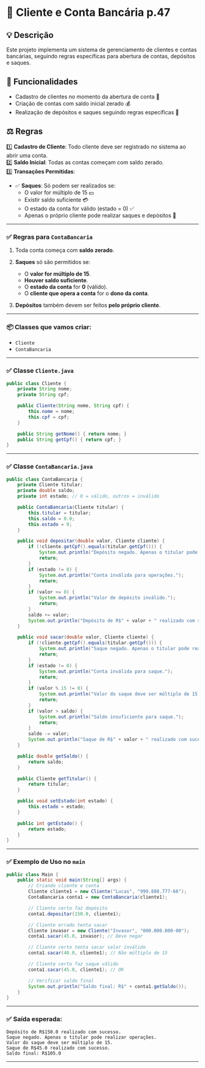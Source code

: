 
# 📘 Cliente e Conta Bancária p.47

## 💡 Descrição
Este projeto implementa um sistema de gerenciamento de clientes e contas bancárias, seguindo regras específicas para abertura de contas, depósitos e saques.

## 🏦 Funcionalidades

- Cadastro de clientes no momento da abertura de conta 📝
- Criação de contas com saldo inicial zerado 💰
- Realização de depósitos e saques seguindo regras específicas 🔄

## ⚖️ Regras

1️⃣ **Cadastro de Cliente**: Todo cliente deve ser registrado no sistema ao abrir uma conta.  
2️⃣ **Saldo Inicial**: Todas as contas começam com saldo zerado.  
3️⃣ **Transações Permitidas**:
- ✅ **Saques**: Só podem ser realizados se:
    - O valor for múltiplo de 15 💵
    - Existir saldo suficiente 💳
    - O estado da conta for válido (estado = 0) ✅
    - Apenas o próprio cliente pode realizar saques e depósitos 👤

---

### ✅ Regras para `ContaBancaria`

1. Toda conta começa com **saldo zerado**.
2. **Saques** só são permitidos se:

    * O **valor for múltiplo de 15**.
    * **Houver saldo suficiente**.
    * O **estado da conta** for **0** (válido).
    * O **cliente que opera a conta** for o **dono da conta**.
3. **Depósitos** também devem ser feitos **pelo próprio cliente**.

---

### 📦 Classes que vamos criar:

* `Cliente`
* `ContaBancaria`

---

### ✅ Classe `Cliente.java`

```java
public class Cliente {
    private String nome;
    private String cpf;

    public Cliente(String nome, String cpf) {
        this.nome = nome;
        this.cpf = cpf;
    }

    public String getNome() { return nome; }
    public String getCpf() { return cpf; }
}
```

---

### ✅ Classe `ContaBancaria.java`

```java
public class ContaBancaria {
    private Cliente titular;
    private double saldo;
    private int estado; // 0 = válido, outros = inválido

    public ContaBancaria(Cliente titular) {
        this.titular = titular;
        this.saldo = 0.0;
        this.estado = 0;
    }

    public void depositar(double valor, Cliente cliente) {
        if (!cliente.getCpf().equals(titular.getCpf())) {
            System.out.println("Depósito negado. Apenas o titular pode realizar operações.");
            return;
        }
        if (estado != 0) {
            System.out.println("Conta inválida para operações.");
            return;
        }
        if (valor <= 0) {
            System.out.println("Valor de depósito inválido.");
            return;
        }
        saldo += valor;
        System.out.println("Depósito de R$" + valor + " realizado com sucesso.");
    }

    public void sacar(double valor, Cliente cliente) {
        if (!cliente.getCpf().equals(titular.getCpf())) {
            System.out.println("Saque negado. Apenas o titular pode realizar operações.");
            return;
        }
        if (estado != 0) {
            System.out.println("Conta inválida para saque.");
            return;
        }
        if (valor % 15 != 0) {
            System.out.println("Valor do saque deve ser múltiplo de 15.");
            return;
        }
        if (valor > saldo) {
            System.out.println("Saldo insuficiente para saque.");
            return;
        }
        saldo -= valor;
        System.out.println("Saque de R$" + valor + " realizado com sucesso.");
    }

    public double getSaldo() {
        return saldo;
    }

    public Cliente getTitular() {
        return titular;
    }

    public void setEstado(int estado) {
        this.estado = estado;
    }

    public int getEstado() {
        return estado;
    }
}
```

---

### ✅ Exemplo de Uso no `main`

```java
public class Main {
    public static void main(String[] args) {
        // Criando cliente e conta
        Cliente cliente1 = new Cliente("Lucas", "999.888.777-66");
        ContaBancaria conta1 = new ContaBancaria(cliente1);

        // Cliente certo faz depósito
        conta1.depositar(150.0, cliente1);

        // Cliente errado tenta sacar
        Cliente invasor = new Cliente("Invasor", "000.000.000-00");
        conta1.sacar(45.0, invasor); // Deve negar

        // Cliente certo tenta sacar valor inválido
        conta1.sacar(40.0, cliente1); // Não múltiplo de 15

        // Cliente certo faz saque válido
        conta1.sacar(45.0, cliente1); // OK

        // Verificar saldo final
        System.out.println("Saldo final: R$" + conta1.getSaldo());
    }
}
```

---

### ✅ Saída esperada:

```
Depósito de R$150.0 realizado com sucesso.
Saque negado. Apenas o titular pode realizar operações.
Valor do saque deve ser múltiplo de 15.
Saque de R$45.0 realizado com sucesso.
Saldo final: R$105.0
```

---
